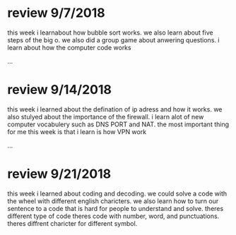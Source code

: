 # review 9/7/2018

this week i learnabout how bubble sort works. we also learn about five steps of the big o. we also did a group game about anwering questions. i learn about how the computer code works

...

# review 9/14/2018

this week i learned about the defination of ip adress and how it works. we also stulyed about the importance of the firewall. i learn alot of new computer vocabulery such as DNS PORT and NAT. the most important thing for me this week is that i learn is how VPN work

...

# review 9/21/2018

this week i learned about coding and decoding. we could solve a code with the wheel with different english charicters. we also learn how to turn our sentence to a code that is hard for people to understand and solve. theres different type of code theres code with number, word, and punctuations. theres diffrent charicter for different symbol.
